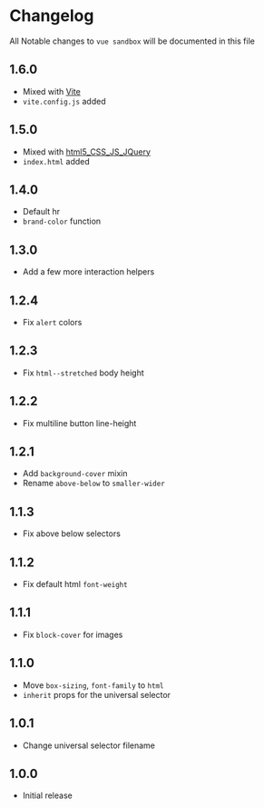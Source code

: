 # Changelog

All Notable changes to `vue sandbox` will be documented in this file


## 1.6.0
- Mixed with [Vite](https://vite-plugin-ssr.com/)
- `vite.config.js` added

## 1.5.0
- Mixed with [html5_CSS_JS_JQuery](https://github.com/yogeshswdev/html5_CSS_JavaScript_JQuery_start)
- `index.html` added

## 1.4.0
- Default hr
- `brand-color` function

## 1.3.0
- Add a few more interaction helpers

## 1.2.4
- Fix `alert` colors

## 1.2.3
- Fix `html--stretched`  body height

## 1.2.2
- Fix multiline button line-height

## 1.2.1
- Add `background-cover` mixin
- Rename `above-below` to `smaller-wider`

## 1.1.3
- Fix above below selectors

## 1.1.2
- Fix default html `font-weight`

## 1.1.1
- Fix `block-cover` for images

## 1.1.0
- Move `box-sizing`, `font-family` to `html`
- `inherit` props for the universal selector

## 1.0.1
- Change universal selector filename

## 1.0.0
- Initial release
